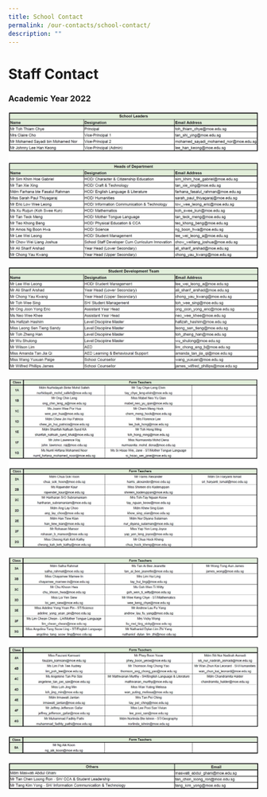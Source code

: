 ```yaml
---
title: School Contact
permalink: /our-contacts/school-contact/
description: ""
---
```



# Staff Contact

### Academic Year 2022

![](/images/Our%20School/Contacts_SLsHODs.jpg)

![](/images/Our%20School/Contacts_SDT.jpg)

![](/images/Our%20School/Contacts_Sec12.jpg)

![](/images/Our%20School/Contacts_Sec34.jpg)

![](/images/Our%20School/Contacts_Sec5.jpg)

![](/images/Our%20School/Contacts_Others.jpg)
